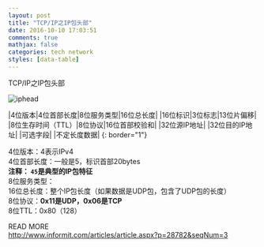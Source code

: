 ```yaml
---
layout: post
title: "TCP/IP之IP包头部"
date: 2016-10-10 17:03:51
comments: true
mathjax: false
categories: tech network
styles: [data-table]
---
```


TCP/IP之IP包头部

<!--more-->


![iphead](http://www.informit.com/content/images/chap3_0672323516/elementLinks/03table02.gif)


|4位版本|4位首部长度|8位服务类型|16位总长度|
|16位标识|3位标志|13位片偏移|
|8位生存时间（TTL）|8位协议|16位首部校验和|
|32位源IP地址|
|32位目的IP地址|
|可选字段|
|不定长度数据|
{: border="1"}


4位版本：4表示IPv4  
4位首部长度：一般是5，标识首部20bytes  
**注释： `45`是典型的IP包特征**  
8位服务类型：  
16位总长度：整个IP包长度（如果数据是UDP包，包含了UDP包的长度）  
8位协议：**0x11是UDP，0x06是TCP**  
8位TTL：0x80（128）


READ MORE  
<http://www.informit.com/articles/article.aspx?p=28782&seqNum=3>


